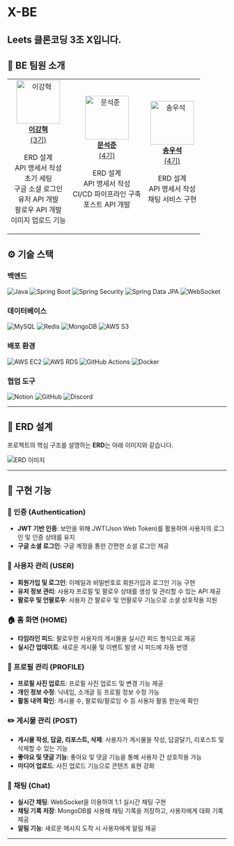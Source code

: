 # X-BE

## Leets 클론코딩 3조 X입니다.



## 👥 BE 팀원 소개

<div align="center">

<table>
  <tr>
    <td align="center">
      <a href="https://github.com/hyxklee" target="_blank">
        <img src="https://avatars.githubusercontent.com/u/77369759?v=4" width="100px;" alt="이강혁"/><br />
        <b>이강혁</b> <br>(3기)
      </a>
      <p>ERD 설계 <br> API 명세서 작성 <br> 초기 세팅 <br> 구글 소셜 로그인 <br> 유저 API 개발 <br> 팔로우 API 개발 <br> 이미지 업로드 기능</p>
    </td>
    <td align="center">
      <a href="https://github.com/seokjun01" target="_blank">
        <img src="https://avatars.githubusercontent.com/u/177178015?v=4" width="100px;" alt="문석준"/><br />
        <b>문석준</b> <br>(4기)
      </a>
      <p>ERD 설계 <br> API 명세서 작성 <br> CI/CD 파이프라인 구축 <br> 포스트 API 개발</p>
    </td>
    <td align="center">
      <a href="https://github.com/koreaioi" target="_blank">
        <img src="https://avatars.githubusercontent.com/u/147616203?v=4" width="100px;" alt="송우석"/><br />
        <b>송우석</b> <br>(4기)
      </a>
      <p>ERD 설계 <br> API 명세서 작성 <br> 채팅 서비스 구현</p>
    </td>
  </tr>
</table>

</div>




## ⚙️ 기술 스택

### 백엔드

![Java](https://img.shields.io/badge/java-007396?style=for-the-badge&logo=java&logoColor=white)
![Spring Boot](https://img.shields.io/badge/springboot-6DB33F?style=for-the-badge&logo=springboot&logoColor=white)
![Spring Security](https://img.shields.io/badge/spring%20security-6DB33F?style=for-the-badge&logo=springsecurity&logoColor=white)
![Spring Data JPA](https://img.shields.io/badge/spring%20data%20jpa-6DB33F?style=for-the-badge&logo=&logoColor=white)
![WebSocket](https://img.shields.io/badge/WebSocket-010101?style=for-the-badge&logo=&logoColor=white)

### 데이터베이스

![MySQL](https://img.shields.io/badge/mysql-4479A1?style=for-the-badge&logo=mysql&logoColor=white)
![Redis](https://img.shields.io/badge/Redis-569A31?style=for-the-badge&logo=redis&logoColor=white)
![MongoDB](https://img.shields.io/badge/MongoDB-47A248?style=for-the-badge&logo=mongodb&logoColor=white)
![AWS S3](https://img.shields.io/badge/AWS%20S3-569A31?style=for-the-badge&logo=amazons3&logoColor=white)

### 배포 환경

![AWS EC2](https://img.shields.io/badge/AWS%20EC2-FF9900?style=for-the-badge&logo=amazonec2&logoColor=white)
![AWS RDS](https://img.shields.io/badge/AWS%20RDS-527FFF?style=for-the-badge&logo=amazonrds&logoColor=white)
![GitHub Actions](https://img.shields.io/badge/Github%20Actions-2088FF?style=for-the-badge&logo=githubactions&logoColor=white)
![Docker](https://img.shields.io/badge/Docker-2496ED?style=for-the-badge&logo=docker&logoColor=white)

### 협업 도구

![Notion](https://img.shields.io/badge/Notion-000000?style=for-the-badge&logo=notion&logoColor=white)
![GitHub](https://img.shields.io/badge/Github-181717?style=for-the-badge&logo=github&logoColor=white)
![Discord](https://img.shields.io/badge/Discord-5865F2?style=for-the-badge&logo=discord&logoColor=white)

---

## 📐 ERD 설계

프로젝트의 핵심 구조를 설명하는 **ERD**는 아래 이미지와 같습니다.

![ERD 이미지](https://github.com/user-attachments/assets/0b661f0c-dfbd-4283-8a8e-19269a28e413)

---

## 📌 구현 기능

### 🔑 인증 (Authentication)
- **JWT 기반 인증**: 보안을 위해 JWT(Json Web Token)를 활용하여 사용자의 로그인 및 인증 상태를 유지
- **구글 소셜 로그인**: 구글 계정을 통한 간편한 소셜 로그인 제공

### 👤 사용자 관리 (USER)
- **회원가입 및 로그인**: 이메일과 비밀번호로 회원가입과 로그인 기능 구현
- **유저 정보 관리**: 사용자 프로필 및 팔로우 상태를 생성 및 관리할 수 있는 API 제공
- **팔로우 및 언팔로우**: 사용자 간 팔로우 및 언팔로우 기능으로 소셜 상호작용 지원

### 🏠 홈 화면 (HOME)
- **타임라인 피드**: 팔로우한 사용자의 게시물을 실시간 피드 형식으로 제공
- **실시간 업데이트**: 새로운 게시물 및 이벤트 발생 시 피드에 자동 반영

### 📄 프로필 관리 (PROFILE)
- **프로필 사진 업로드**: 프로필 사진 업로드 및 변경 기능 제공
- **개인 정보 수정**: 닉네임, 소개글 등 프로필 정보 수정 가능
- **활동 내역 확인**: 게시물 수, 팔로워/팔로잉 수 등 사용자 활동 한눈에 확인

### ✏️ 게시물 관리 (POST)
- **게시물 작성, 답글, 리포스트, 삭제**: 사용자가 게시물을 작성, 답글달기, 리포스트 및 삭제할 수 있는 기능
- **좋아요 및 댓글 기능**: 좋아요 및 댓글 기능을 통해 사용자 간 상호작용 가능
- **미디어 업로드**: 사진 업로드 기능으로 콘텐츠 표현 강화

### 💬 채팅 (Chat)
- **실시간 채팅**: WebSocket을 이용하여 1:1 실시간 채팅 구현
- **채팅 기록 저장**: MongoDB를 사용해 채팅 기록을 저장하고, 사용자에게 대화 기록 제공
- **알림 기능**: 새로운 메시지 도착 시 사용자에게 알림 제공


---
